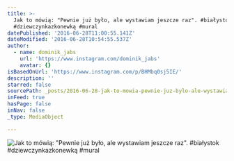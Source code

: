 ```yaml
---
title: >-
  Jak to mówią: "Pewnie już było, ale wystawiam jeszcze raz". #białystok
  #dziewczynkazkonewką #mural
datePublished: '2016-06-28T11:00:55.141Z'
dateModified: '2016-06-28T10:54:55.537Z'
author:
  - name: dominik_jabs
    url: 'https://www.instagram.com/dominik_jabs'
    avatar: {}
isBasedOnUrl: 'https://www.instagram.com/p/BHMbq0sj5IE/'
description: ''
starred: false
sourcePath: _posts/2016-06-28-jak-to-mowia-pewnie-juz-bylo-ale-wystawiam-jeszcze-raz.md
inFeed: true
hasPage: false
inNav: false
_type: MediaObject

---
```

![Jak to mówią: "Pewnie już było, ale wystawiam jeszcze raz". #białystok #dziewczynkazkonewką #mural](https://scontent.cdninstagram.com/t51.2885-15/s640x640/sh0.08/e35/13561947_603024289854333_1478155598_n.jpg?ig_cache_key=MTI4MjUyMTY4Mzk0OTc1MjgzNg%3D%3D.2)